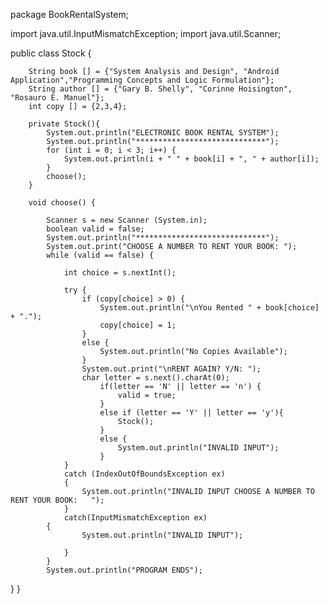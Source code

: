 






package BookRentalSystem;

import java.util.InputMismatchException;
import java.util.Scanner;

public class Stock {
	
		String book [] = {"System Analysis and Design", "Android Application","Programming Concepts and Logic Formulation"};
		String author [] = {"Gary B. Shelly", "Corinne Hoisington", "Rosauro E. Manuel"};
		int copy [] = {2,3,4};	

		private Stock(){	 
			System.out.println("ELECTRONIC BOOK RENTAL SYSTEM");
			System.out.println("*****************************");
			for (int i = 0; i < 3; i++) {
				System.out.println(i + " " + book[i] + ", " + author[i]);
			}
			choose();
		}
		
		void choose() {
			
			Scanner s = new Scanner (System.in);
			boolean valid = false;
			System.out.println("*****************************");
			System.out.print("CHOOSE A NUMBER TO RENT YOUR BOOK: ");
			while (valid == false) {
				
				int choice = s.nextInt();
		
				try {
					if (copy[choice] > 0) {
						System.out.println("\nYou Rented " + book[choice] + ".");
						copy[choice] = 1;
					}
					else {
						System.out.println("No Copies Available");
					}
					System.out.print("\nRENT AGAIN? Y/N: ");
					char letter = s.next().charAt(0);
						if(letter == 'N' || letter == 'n') {
							valid = true;
						}
						else if (letter == 'Y' || letter == 'y'){
							Stock();
						}
						else {
							System.out.println("INVALID INPUT");
						}
				}
				catch (IndexOutOfBoundsException ex) 
				{
					System.out.println("INVALID INPUT CHOOSE A NUMBER TO RENT YOUR BOOK:   ");
				}
				catch(InputMismatchException ex)
			{ 
					System.out.println("INVALID INPUT");
			
				}
			}
			System.out.println("PROGRAM ENDS");
	
}
		}
		
				
